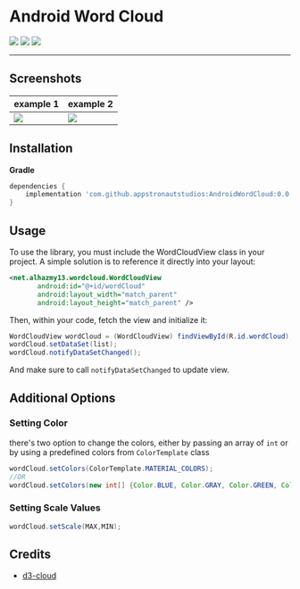 # Android Word Cloud

![](https://img.shields.io/badge/Platform-Android-brightgreen.svg)
![](https://img.shields.io/packagist/l/doctrine/orm.svg)
![](https://img.shields.io/badge/version-0.0.1-blue.svg)

------

## Screenshots 

example 1 | example 2
--- | ---
![](https://cloud.githubusercontent.com/assets/4659608/20027390/5e40ecf6-a324-11e6-95e4-31dfe850c49b.png) | ![](https://cloud.githubusercontent.com/assets/4659608/20027391/5e76fd3c-a324-11e6-99d9-14fae8c85838.png)

## Installation

**Gradle**

```gradle
dependencies {
    implementation 'com.github.appstronautstudios:AndroidWordCloud:0.0.1'
}
```

## Usage
To use the library, you must include the WordCloudView class in your project. A simple solution is to reference it directly into your layout:

```xml
<net.alhazmy13.wordcloud.WordCloudView
       android:id="@+id/wordCloud"
       android:layout_width="match_parent"
       android:layout_height="match_parent" />
```

Then, within your code, fetch the view and initialize it:

```java
WordCloudView wordCloud = (WordCloudView) findViewById(R.id.wordCloud);
wordCloud.setDataSet(list);
wordCloud.notifyDataSetChanged();
```

And make sure to call `notifyDataSetChanged` to update view.

## Additional Options 
### Setting Color

there's two option to change the colors, either by passing an array of `int` or by using a predefined colors from `ColorTemplate` class

```java
wordCloud.setColors(ColorTemplate.MATERIAL_COLORS);
//OR
wordCloud.setColors(new int[] {Color.BLUE, Color.GRAY, Color.GREEN, Color.CYAN });
```
### Setting Scale Values

```java
wordCloud.setScale(MAX,MIN);
```

## Credits 
- [d3-cloud](https://github.com/jasondavies/d3-cloud)

